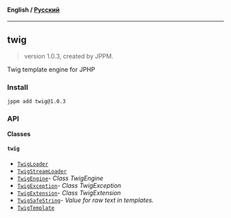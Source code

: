 #### **English** / [Русский](README.ru.md)

---

## twig
> version 1.0.3, created by JPPM.

Twig template engine for JPHP

### Install
```
jppm add twig@1.0.3
```

### API
**Classes**

#### `twig`

- [`TwigLoader`](https://github.com/jphp-group/twig/blob/master/api-docs/classes/twig/TwigLoader.md)
- [`TwigStreamLoader`](https://github.com/jphp-group/twig/blob/master/api-docs/classes/twig/TwigStreamLoader.md)
- [`TwigEngine`](https://github.com/jphp-group/twig/blob/master/api-docs/classes/twig/TwigEngine.md)- _Class TwigEngine_
- [`TwigException`](https://github.com/jphp-group/twig/blob/master/api-docs/classes/twig/TwigException.md)- _Class TwigException_
- [`TwigExtension`](https://github.com/jphp-group/twig/blob/master/api-docs/classes/twig/TwigExtension.md)- _Class TwigExtension_
- [`TwigSafeString`](https://github.com/jphp-group/twig/blob/master/api-docs/classes/twig/TwigSafeString.md)- _Value for raw text in templates._
- [`TwigTemplate`](https://github.com/jphp-group/twig/blob/master/api-docs/classes/twig/TwigTemplate.md)